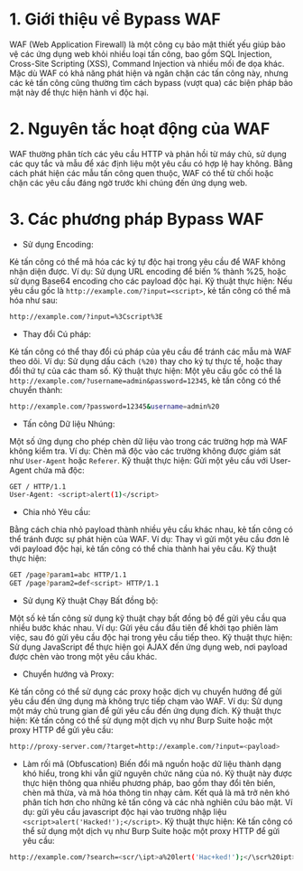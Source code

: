 # 1. Giới thiệu về Bypass WAF
WAF (Web Application Firewall) là một công cụ bảo mật thiết yếu giúp bảo vệ các ứng dụng web khỏi nhiều loại tấn công, bao gồm SQL Injection, Cross-Site Scripting (XSS), Command Injection và nhiều mối đe dọa khác. Mặc dù WAF có khả năng phát hiện và ngăn chặn các tấn công này, nhưng các kẻ tấn công cũng thường tìm cách bypass (vượt qua) các biện pháp bảo mật này để thực hiện hành vi độc hại.

# 2. Nguyên tắc hoạt động của WAF
WAF thường phân tích các yêu cầu HTTP và phản hồi từ máy chủ, sử dụng các quy tắc và mẫu để xác định liệu một yêu cầu có hợp lệ hay không. Bằng cách phát hiện các mẫu tấn công quen thuộc, WAF có thể từ chối hoặc chặn các yêu cầu đáng ngờ trước khi chúng đến ứng dụng web.

# 3. Các phương pháp Bypass WAF
- Sử dụng Encoding:

Kẻ tấn công có thể mã hóa các ký tự độc hại trong yêu cầu để WAF không nhận diện được.
Ví dụ: Sử dụng URL encoding để biến % thành %25, hoặc sử dụng Base64 encoding cho các payload độc hại.
Kỹ thuật thực hiện: Nếu yêu cầu gốc là `http://example.com/?input=<script>`, kẻ tấn công có thể mã hóa như sau:
```html
http://example.com/?input=%3Cscript%3E
```

- Thay đổi Cú pháp:

Kẻ tấn công có thể thay đổi cú pháp của yêu cầu để tránh các mẫu mà WAF theo dõi.
Ví dụ: Sử dụng dấu cách `(%20)` thay cho ký tự thực tế, hoặc thay đổi thứ tự của các tham số.
Kỹ thuật thực hiện: Một yêu cầu gốc có thể là `http://example.com/?username=admin&password=12345`, kẻ tấn công có thể chuyển thành:
```bash
http://example.com/?password=12345&username=admin%20
```

- Tấn công Dữ liệu Nhúng:

Một số ứng dụng cho phép chèn dữ liệu vào trong các trường hợp mà WAF không kiểm tra.
Ví dụ: Chèn mã độc vào các trường không được giám sát như `User-Agent` hoặc `Referer`.
Kỹ thuật thực hiện: Gửi một yêu cầu với User-Agent chứa mã độc:
```bash
GET / HTTP/1.1
User-Agent: <script>alert(1)</script>
```

- Chia nhỏ Yêu cầu:

Bằng cách chia nhỏ payload thành nhiều yêu cầu khác nhau, kẻ tấn công có thể tránh được sự phát hiện của WAF.
Ví dụ: Thay vì gửi một yêu cầu đơn lẻ với payload độc hại, kẻ tấn công có thể chia thành hai yêu cầu.
Kỹ thuật thực hiện:
```bash
GET /page?param1=abc HTTP/1.1
GET /page?param2=def<script> HTTP/1.1
```

- Sử dụng Kỹ thuật Chạy Bất đồng bộ:

Một số kẻ tấn công sử dụng kỹ thuật chạy bất đồng bộ để gửi yêu cầu qua nhiều bước khác nhau.
Ví dụ: Gửi yêu cầu đầu tiên để khởi tạo phiên làm việc, sau đó gửi yêu cầu độc hại trong yêu cầu tiếp theo.
Kỹ thuật thực hiện: Sử dụng JavaScript để thực hiện gọi AJAX đến ứng dụng web, nơi payload được chèn vào trong một yêu cầu khác.

- Chuyển hướng và Proxy:

Kẻ tấn công có thể sử dụng các proxy hoặc dịch vụ chuyển hướng để gửi yêu cầu đến ứng dụng mà không trực tiếp chạm vào WAF.
Ví dụ: Sử dụng một máy chủ trung gian để gửi yêu cầu đến ứng dụng đích.
Kỹ thuật thực hiện: Kẻ tấn công có thể sử dụng một dịch vụ như Burp Suite hoặc một proxy HTTP để gửi yêu cầu:
```bash
http://proxy-server.com/?target=http://example.com/?input=<payload>
```

- Làm rối mã (Obfuscation)
Biến đổi mã nguồn hoặc dữ liệu thành dạng khó hiểu, trong khi vẫn giữ nguyên chức năng của nó. Kỹ thuật này được thực hiện thông qua nhiều phương pháp, bao gồm thay đổi tên biến, chèn mã thừa, và mã hóa thông tin nhạy cảm. Kết quả là mã trở nên khó phân tích hơn cho những kẻ tấn công và các nhà nghiên cứu bảo mật.
Ví dụ: gửi yêu cầu javascript độc hại vào trường nhập liệu `<script>alert('Hacked!');</script>`.
Kỹ thuật thực hiện: Kẻ tấn công có thể sử dụng một dịch vụ như Burp Suite hoặc một proxy HTTP để gửi yêu cầu:
```bash
http://example.com/?search=<scr/\ipt>a%20lert('Hac+ked!');</\scr%20ipt>
```
